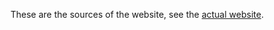 

These are the sources of the website, see the <a href="http://twitwi.github.io/2015-07-27-cern-webfest/">actual website</a>.

